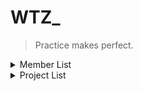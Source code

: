 # WTZ_

> Practice makes perfect.

<details>
 <summary> Member List </summary>

1. [Richard](https://github.com/Richswmz)
2. [CharmingZh](https://github.com/CharmingZh)
3. [SeekDay](https://github.com/seekday)

</details>

<details>
 <summary> Project List </summary>

- [x] Hello World Conference
- [ ] Tiny STL【Later】
- [ ] Net-based Storage System【Doing】
    succeed?
    succeed.
    succeed!

</details>

